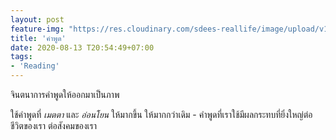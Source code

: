```yaml
---
layout: post
feature-img: "https://res.cloudinary.com/sdees-reallife/image/upload/v1555658919/sample_feature_img.png"
title: 'คำพูด'
date: 2020-08-13 T20:54:49+07:00
tags:
- 'Reading'
---
```

จินตนาการคำพูดให้ออกมาเป็นภาพ

<i class="fa fa-child" style="color:plum"></i>

ใช้คำพูดที่ *เมตตา* และ *อ่อนโยน* ให้มากขึ้น ให้มากกว่าเดิม - คำพูดที่เราใช้มีผลกระทบที่ยิ่งใหญ่ต่อชีวิตของเรา ต่อสังคมของเรา
